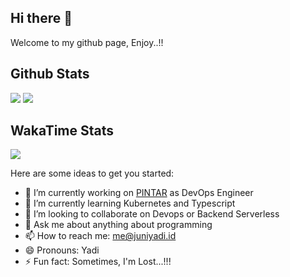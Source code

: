 ## Hi there 👋

Welcome to my github page, Enjoy..!!


## Github Stats

![](https://github-readme.juniyadi.id/api?username=juniyadi&count_private=true&show_icons=true&show_owner=true)
![](https://github-readme.juniyadi.id/api/top-langs/?username=juniyadi&layout=compact)

<!-- ## Favorite Repo

![https://github.com/JuniYadi/backup-db-rclone](https://github-readme-stats.juniyadi.vercel.app/api/pin/?username=JuniYadi&repo=backup-db-rclone) -->


## WakaTime Stats

![](https://github-readme.juniyadi.id/api/wakatime?username=JuniYadi&layout=compact)
<!-- ![](https://wakatime.com/share/@JuniYadi/7ec6a006-9bd6-465c-8004-2fd07ef439cc.svg) -->



Here are some ideas to get you started:

- 🔭 I’m currently working on [PINTAR](https://pintar.co) as DevOps Engineer
- 🌱 I’m currently learning Kubernetes and Typescript
- 👯 I’m looking to collaborate on Devops or Backend Serverless
- 💬 Ask me about anything about programming
- 📫 How to reach me: me@juniyadi.id
- 😄 Pronouns: Yadi
- ⚡ Fun fact: Sometimes, I'm Lost...!!!
